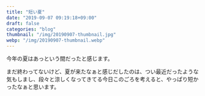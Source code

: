 ```yaml
---
title: "短い夏"
date: "2019-09-07 09:19:18+09:00"
draft: false
categories: "blog"
thumbnail: "/img/20190907-thumbnail.jpg"
webp: "/img/20190907-thumbnail.webp"
---
```

今年の夏はあっという間だったと感じます。  

まだ終わってないけど、夏が来たなぁと感じだしたのは、つい最近だったような気もしまし、段々と涼しくなってきてる今日このごろを考えると、やっぱり短かったなぁと思います。  